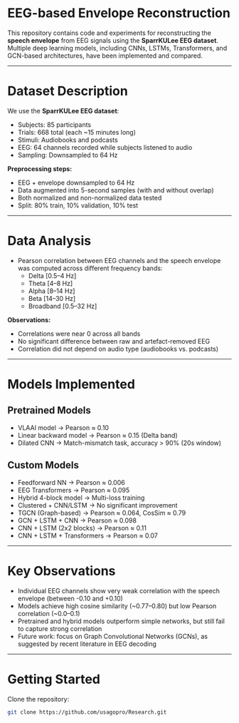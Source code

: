 # EEG-based Envelope Reconstruction  

This repository contains code and experiments for reconstructing the **speech envelope** from EEG signals using the **SparrKULee EEG dataset**. Multiple deep learning models, including CNNs, LSTMs, Transformers, and GCN-based architectures, have been implemented and compared.  

---

# Dataset Description  

We use the **SparrKULee EEG dataset**:  
- Subjects: 85 participants  
- Trials: 668 total (each ~15 minutes long)  
- Stimuli: Audiobooks and podcasts  
- EEG: 64 channels recorded while subjects listened to audio  
- Sampling: Downsampled to 64 Hz

**Preprocessing steps:**  
- EEG + envelope downsampled to 64 Hz  
- Data augmented into 5-second samples (with and without overlap)  
- Both normalized and non-normalized data tested  
- Split: 80% train, 10% validation, 10% test  

---

# Data Analysis  

- Pearson correlation between EEG channels and the speech envelope was computed across different frequency bands:  
  - Delta [0.5–4 Hz]  
  - Theta [4–8 Hz]  
  - Alpha [8–14 Hz]  
  - Beta [14–30 Hz]  
  - Broadband [0.5–32 Hz]  

**Observations:**  
- Correlations were near 0 across all bands  
- No significant difference between raw and artefact-removed EEG  
- Correlation did not depend on audio type (audiobooks vs. podcasts)  

---

# Models Implemented  

## Pretrained Models  
- VLAAI model → Pearson ≈ 0.10  
- Linear backward model → Pearson ≈ 0.15 (Delta band)  
- Dilated CNN → Match-mismatch task, accuracy > 90% (20s window)  

## Custom Models  
- Feedforward NN → Pearson ≈ 0.006  
- EEG Transformers → Pearson ≈ 0.095  
- Hybrid 4-block model → Multi-loss training  
- Clustered + CNN/LSTM → No significant improvement  
- TGCN (Graph-based) → Pearson ≈ 0.064, CosSim ≈ 0.79  
- GCN + LSTM + CNN → Pearson ≈ 0.098  
- CNN + LSTM (2x2 blocks) → Pearson ≈ 0.11  
- CNN + LSTM + Transformers → Pearson ≈ 0.07  

---

# Key Observations  

- Individual EEG channels show very weak correlation with the speech envelope (between -0.10 and +0.10)  
- Models achieve high cosine similarity (~0.77–0.80) but low Pearson correlation (~0.0–0.1)  
- Pretrained and hybrid models outperform simple networks, but still fail to capture strong correlation  
- Future work: focus on Graph Convolutional Networks (GCNs), as suggested by recent literature in EEG decoding  

---

# Getting Started  

Clone the repository:  
```bash
git clone https://github.com/usagopro/Research.git


